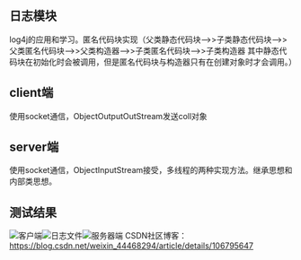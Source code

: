 ﻿## 日志模块
log4j的应用和学习。匿名代码块实现（父类静态代码块-->>子类静态代码块-->>父类匿名代码块-->>父类构造器-->>子类匿名代码块-->>子类构造器
其中静态代码块在初始化时会被调用，但是匿名代码块与构造器只有在创建对象时才会调用。）
## client端
使用socket通信，ObjectOutputOutStream发送coll对象
## server端
使用socket通信，ObjectInputStream接受，多线程的两种实现方法。继承思想和内部类思想。

## 测试结果
![客户端](https://img-blog.csdnimg.cn/20200616212215951.png)![日志文件](https://img-blog.csdnimg.cn/20200616212238471.png)![服务器端](https://img-blog.csdnimg.cn/20200616212150217.png)
CSDN社区博客：https://blog.csdn.net/weixin_44468294/article/details/106795647
